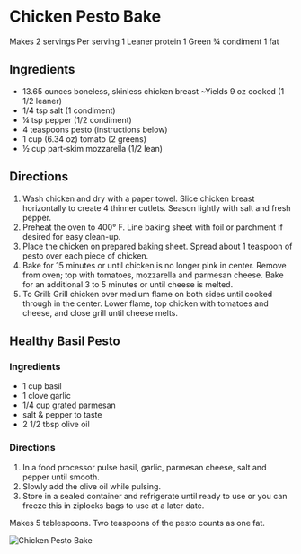 # Chicken Pesto Bake

Makes 2 servings
Per serving
1 Leaner protein
1 Green
¾ condiment
1 fat

## Ingredients
* 13.65 ounces boneless, skinless chicken breast ~Yields 9 oz cooked (1 1/2 leaner)
* 1/4 tsp salt (1 condiment)
* ¼ tsp pepper (1/2 condiment)
* 4 teaspoons pesto (instructions below)
* 1 cup (6.34 oz) tomato (2 greens)
* ½ cup part-skim mozzarella (1/2 lean)

## Directions
1. Wash chicken and dry with a paper towel. Slice chicken breast horizontally to create 4 thinner cutlets. Season lightly with salt and fresh pepper.
2. Preheat the oven to 400° F. Line baking sheet with foil or parchment if desired for easy clean-up.
3. Place the chicken on prepared baking sheet. Spread about 1 teaspoon of pesto over each piece of chicken.
4. Bake for 15 minutes or until chicken is no longer pink in center. Remove from oven; top with tomatoes, mozzarella and parmesan cheese. Bake for an additional 3 to 5 minutes or until cheese is melted.
5. To Grill: Grill chicken over medium flame on both sides until cooked through in the center. Lower flame, top chicken with tomatoes and cheese, and close grill until cheese melts.

## Healthy Basil Pesto

### Ingredients
* 1 cup basil
* 1 clove garlic
* 1/4 cup grated parmesan
* salt & pepper to taste
* 2 1/2 tbsp olive oil

### Directions
1. In a food processor pulse basil, garlic, parmesan cheese, salt and pepper until smooth. 
2. Slowly add the olive oil while pulsing. 
3. Store in a sealed container and refrigerate until ready to use or you can freeze this in ziplocks bags to use at a later date.

Makes 5 tablespoons.
Two teaspoons of the pesto counts as one fat.

![Chicken Pesto Bake](./Chicken%20Pesto%20Bake.png)


